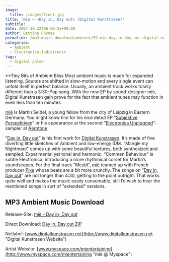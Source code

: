 ```yaml
---
image:
  title: /images/front.jpg
title: 'miè – »Day in, Day out« (Digital Kunstrasen)'
subtitle: 
date: 2007-10-22T06:00:55+00:00
author: Bettina Rhymes
permalink: /mp3-music-download/ambient/59-mie-day-in-day-out-digital-kunstrasen
categories:
  - Ambient
  - Electronica-Indietronic
tags:
  - digital phlow
---
```

**Tiny Bits of Ambient Bliss  Most ambient music is made for expanded listening. Sounds are shifted in slow-motion and every single event can unfold itself in perfect balance. Usually, an ambient track works totally different than a 3:30-Pop song. With the new EP by sound-designer miè, Digital Kunstrasen gain prove for the fact that ambient tunes may function in even less than ten minutes.<!--more-->

[miè](http://www.myspace.com/mientertaining "miè @ Myspace") is Martin Seidel, a young fellow from the city of Leipzig in Eastern Germany. You might know him for his nice debut EP “[Subjektive Perspektiven](http://www.fileden.com/files/2007/6/1/1133066/mie-subjektive%20perspektiven.zip "Subjektive Perspektiven Download")” or his appearance at the second “[Electronica Unplugged](http://aerotone.300l600.de/index.php?id=2,41,0,0,1,0 "Electronica Unplugged 2 @ Aerotone")”-sampler at [Aerotone](http://aerotone.de "Aerotone Website").

“[Day in, Day out](http://www.digitalkunstrasen.net/kunstrasen/release_detail.php?release=dka032&lng=en "miè @ Digital Kunstrasen")” is his first work for [Digital Kunstrasen](http://www.digitalkunstrasen.net/kunstrasen/ "Digital Kunstrasen Website"). It’s made of five diverting little sketches of Ambient and low-energy IDM. “Mangle my Nightmare” comes up with some beautiful textures, both synthesized and sampled. Experimental yet tonal and harmonic. “Commen Behaviour” is subtle Electronica, introducing a more rhythmical corset for Martin’s soundscapes. For the final track “Meubl”, [miè](http://www.myspace.com/mientertaining "miè @ Myspace") teamed up with French producer [Pixe](http://www.myspace.com/pixecell "Pixe @ Myspace") whose beats are a bit more crunchy. The songs on “[Day in, Day out](http://www.digitalkunstrasen.net/kunstrasen/release_detail.php?release=dka032&lng=en "miè @ Digital Kunstrasen")” are not longer than 4:30, getting to the point outright. That works quite well and makes the music easily consumable, still I’d wish to hear the mentioned songs in sort of "extended" versions.

## MP3 Ambient Music Download

Release-Site: [miè - Day in, Day out](http://www.digitalkunstrasen.net/kunstrasen/release_detail.php?release=dka032&lng=en "miè @ Digital Kunstrasen")
  
Direct Download: [Day in, Day out ZIP](http://www.digitalkunstrasen.net/kunstrasen/download.php?release=dka032 "Day in, Day out ZIP")
  
Netlabel: [www.digitalkunstrasen.net](http://www.digitalkunstrasen.net "Digital Kunstrasen Website")
  
Artist Website: [www.myspace.com/mientertaining](http://www.myspace.com/mientertaining "miè @ Myspace")
